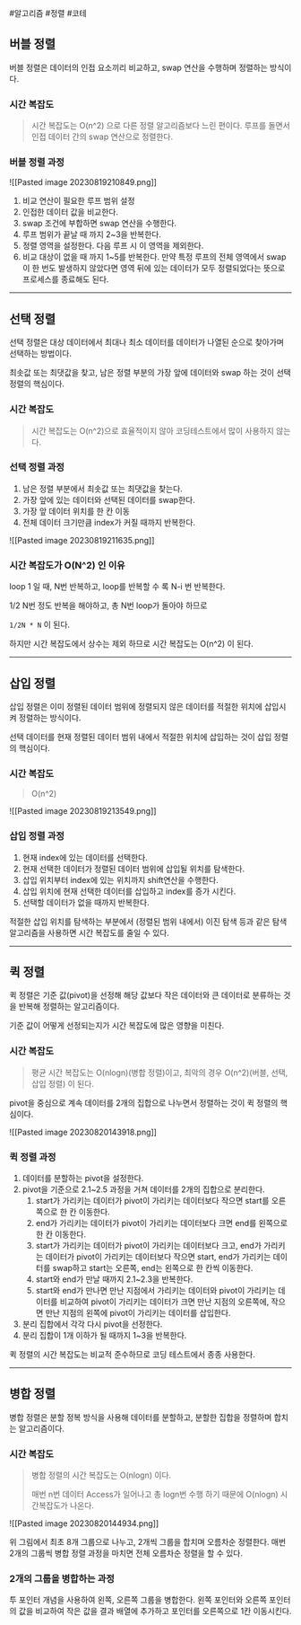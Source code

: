 #알고리즘 #정렬 #코테

## 버블 정렬

버블 정렬은 데이터의 인접 요소끼리 비교하고, swap 연산을 수행하며 정렬하는 방식이다.

### 시간 복잡도

> 시간 복잡도는 O(n^2) 으로 다른 정렬 알고리즘보다 느린 편이다. 루프를 돌면서 인접 데이터 간의 swap 연산으로 정렬한다.

### 버블 정렬 과정

![[Pasted image 20230819210849.png]]

1. 비교 연산이 필요한 루프 범위 설정
2. 인접한 데이터 값을 비교한다.
3. swap 조건에 부합하면 swap 연산을 수행한다.
4. 루프 범위가 끝날 때 까지 2~3을 반복한다.
5. 정렬 영역을 설정한다. 다음 루프 시 이 영역을 제외한다.
6. 비교 대상이 없을 때 까지 1~5를 반복한다.
만약 특정 루프의 전체 영역에서 swap이 한 번도 발생하지 않았다면 영역 뒤에 있는 데이터가 모두 정렬되었다는 뜻으로 프로세스를 종료해도 된다.

---

## 선택 정렬

선택 정렬은 대상 데이터에서 최대나 최소 데이터를 데이터가 나열된 순으로 찾아가며 선택하는 방법이다.

최솟값 또는 최댓값을 찾고, 남은 정렬 부분의 가장 앞에 데이터와 swap 하는 것이 선택 정렬의 핵심이다.

### 시간 복잡도

> 시간 복잡도는 O(n^2)으로 효율적이지 않아 코딩테스트에서 많이 사용하지 않는다.

### 선택 정렬 과정

1. 남은 정렬 부분에서 최솟값 또는 최댓값을 찾는다.
2. 가장 앞에 있는 데이터와 선택된 데이터를 swap한다.
3. 가장 앞 데이터 위치를 한 칸 이동
4. 전체 데이터 크기만큼 index가 커질 때까지 반복한다.

![[Pasted image 20230819211635.png]]

### 시간 복잡도가 O(N^2) 인 이유

loop 1 일 때, N번 반복하고, loop를 반복할 수 록 N-i 번 반복한다.

1/2 N번 정도 반복을 해야하고, 총 N번 loop가 돌아야 하므로 

`1/2N * N` 이 된다.

하지만 시간 복잡도에서 상수는 제외 하므로 시간 복잡도는 O(n^2) 이 된다.


---

## 삽입 정렬

삽입 정렬은 이미 정렬된 데이터 범위에 정렬되지 않은 데이터를 적절한 위치에 삽입시켜 정렬하는 방식이다.

선택 데이터를 현재 정렬된 데이터 범위 내에서 적절한 위치에 삽입하는 것이 삽입 정렬의 핵심이다.

### 시간 복잡도

> O(n^2)


![[Pasted image 20230819213549.png]]

### 삽입 정렬 과정

1. 현재 index에 있는 데이터를 선택한다.
2. 현재 선택한 데이터가 정렬된 데이터 범위에 삽입될 위치를 탐색한다.
3. 삽입 위치부터 index에 있는 위치까지 shift연산을 수행한다.
4. 삽입 위치에 현재 선택한 데이터를 삽입하고 index를 증가 시킨다.
5. 선택할 데이터가 없을 때까지 반복한다.

적절한 삽입 위치를 탐색하는 부분에서 (정렬된 범위 내에서) 이진 탐색 등과 같은 탐색 알고리즘을 사용하면 시간 복잡도를 줄일 수 있다.

---

## 퀵 정렬

퀵 정렬은 기준 값(pivot)을 선정해 해당 값보다 작은 데이터와 큰 데이터로 분류하는 것을 반복해 정렬하는 알고리즘이다.

기준 값이 어떻게 선정되는지가 시간 복잡도에 많은 영향을 미친다.

### 시간 복잡도

> 평균 시간 복잡도는 O(nlogn)(병합 정렬)이고, 최악의 경우 O(n^2)(버블, 선택, 삽입 정렬) 이 된다.



pivot을 중심으로 계속 데이터를 2개의 집합으로 나누면서 정렬하는 것이 퀵 정렬의 핵심이다.

![[Pasted image 20230820143918.png]]
### 퀵 정렬 과정

1. 데이터를 분할하는 pivot을 설정한다.
2. pivot을 기준으로 2.1~2.5 과정을 거쳐 데이터를 2개의 집합으로 분리한다.
	1. start가 가리키는 데이터가 pivot이 가리키는 데이터보다 작으면 start를 오른쪽으로 한 칸 이동한다.
	2. end가 가리키는 데이터가 pivot이 가리키는 데이터보다 크면 end를 왼쪽으로 한 칸 이동한다.
	3. start가 가리키는 데이터가 pivot이 가리키는 데이터보다 크고, end가 가리키는 데이터가 pivot이 가리키는 데이터보다 작으면 start, end가 가리키는 데이터를 swap하고 start는 오른쪽, end는 왼쪽으로 한 칸씩 이동한다.
	4. start와 end가 만날 때까지 2.1~2.3을 반복한다.
	5. start와 end가 만나면 만난 지점에서 가리키는 데이터와 pivot이 가리키는 데이터를 비교하여 pivot이 가리키는 데이터가 크면 만난 지점의 오른쪽에, 작으면 만난 지점의 왼쪽에 pivot이 가리키는 데이터를 삽입한다.
3. 분리 집합에서 각각 다시 pivot을 선정한다.
4. 분리 집합이 1개 이하가 될 때까지 1~3을 반복한다.


퀵 정렬의 시간 복잡도는 비교적 준수하므로 코딩 테스트에서 종종 사용한다.


---
## 병합 정렬

병합 정렬은 분할 정복 방식을 사용해 데이터를 분할하고, 분할한 집합을 정렬하며 합치는 알고리즘이다.

### 시간 복잡도

> 병합 정렬의 시간 복잡도는 O(nlogn) 이다.
> 
> 매번 n번 데이터 Access가 일어나고 총 logn번 수행 하기 때문에 O(nlogn) 시간복잡도가 나온다.

![[Pasted image 20230820144934.png]]

위 그림에서 최초 8개 그룹으로 나누고, 2개씩 그룹을 합치며 오름차순 정렬한다.
매번 2개의 그룹씩 병합 정렬 과정을 마치면 전체 오름차순 정렬을 할 수 있다.


### 2개의 그룹을 병합하는 과정

투 포인터 개념을 사용하여 왼쪽, 오른쪽 그룹을 병합한다. 왼쪽 포인터와 오른쪽 포인터의 값을 비교하여 작은 값을 결과 배열에 추가하고 포인터를 오른쪽으로 1칸 이동시킨다.

